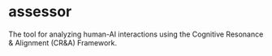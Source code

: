 # assessor
The tool for analyzing human-AI interactions using the Cognitive Resonance &amp; Alignment (CR&amp;A) Framework.
